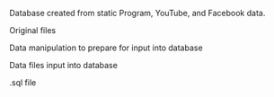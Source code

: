 Database created from static Program, YouTube, and Facebook data.

Original files

Data manipulation to prepare for input into database

Data files input into database

.sql file
